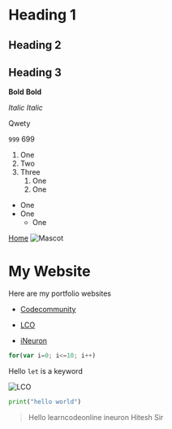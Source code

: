 # Heading 1

## Heading 2

## Heading 3

**Bold**
__Bold__

*Italic*
_Italic_

Qwety


``999`` 699

1. One
1. Two
1. Three
    1. One
    2. One
- One
- One
    - One

[Home](https://google.com "Google")
![Mascot](https://learncodeonline.in/mascot.png)

# My Website

Here are my portfolio websites

- [Codecommunity](web.codercommunity.io)

- [LCO](web.learncodeonline.in)

- [iNeuron](https://ineuron.ai)

```javascript
for(var i=0; i<=10; i++)
```

Hello `let` is a keyword

![LCO](https://learncodeonline.in/mascot.png)

```python
print("hello world")
```
> Hello learncodeonline ineuron Hitesh Sir
